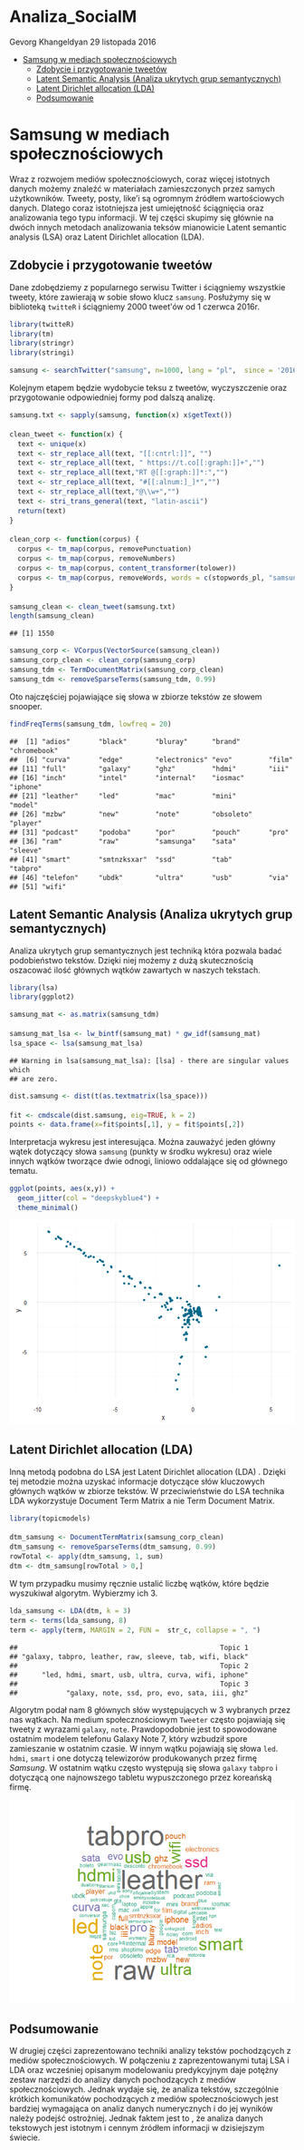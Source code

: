 Analiza\_SocialM
================
Gevorg Khangeldyan
29 listopada 2016

-   [Samsung w mediach społecznościowych](#samsung-w-mediach-spoecznosciowych)
    -   [Zdobycie i przygotowanie tweetów](#zdobycie-i-przygotowanie-tweetow)
    -   [Latent Semantic Analysis (Analiza ukrytych grup semantycznych)](#latent-semantic-analysis-analiza-ukrytych-grup-semantycznych)
    -   [Latent Dirichlet allocation (LDA)](#latent-dirichlet-allocation-lda)
    -   [Podsumowanie](#podsumowanie)

Samsung w mediach społecznościowych
===================================

Wraz z rozwojem mediów społecznościowych, coraz więcej istotnych danych możemy znaleźć w materiałach zamieszczonych przez samych użytkowników. Tweety, posty, like’i są ogromnym źródłem wartościowych danych. Dlatego coraz istotniejsza jest umiejętność ściągnięcia oraz analizowania tego typu informacji. W tej części skupimy się głównie na dwóch innych metodach analizowania teksów mianowicie Latent semantic analysis (LSA) oraz Latent Dirichlet allocation (LDA).

Zdobycie i przygotowanie tweetów
--------------------------------

Dane zdobędziemy z popularnego serwisu Twitter i ściągniemy wszystkie tweety, które zawierają w sobie słowo klucz `samsung`. Posłużymy się w biblioteką `twitteR` i ściągniemy 2000 tweet'ów od 1 czerwca 2016r.

``` r
library(twitteR)
library(tm)
library(stringr)
library(stringi)
```

``` r
samsung <- searchTwitter("samsung", n=1000, lang = "pl",  since = '2016-06-01')
```

Kolejnym etapem będzie wydobycie teksu z tweetów, wyczyszczenie oraz przygotowanie odpowiedniej formy pod dalszą analizę.

``` r
samsung.txt <- sapply(samsung, function(x) x$getText())

clean_tweet <- function(x) {
  text <- unique(x)
  text <- str_replace_all(text, "[[:cntrl:]]", "")
  text <- str_replace_all(text, " https://t.co[[:graph:]]+","")
  text <- str_replace_all(text,"RT @[[:graph:]]*:","")
  text <- str_replace_all(text, "#[[:alnum:]_]*","")
  text <- str_replace_all(text,"@\\w+","")
  text <- stri_trans_general(text, "latin-ascii")
  return(text)
}

clean_corp <- function(corpus) {
  corpus <- tm_map(corpus, removePunctuation)
  corpus <- tm_map(corpus, removeNumbers)
  corpus <- tm_map(corpus, content_transformer(tolower))
  corpus <- tm_map(corpus, removeWords, words = c(stopwords_pl, "samsung"))
}

samsung_clean <- clean_tweet(samsung.txt)
length(samsung_clean)
```

    ## [1] 1550

``` r
samsung_corp <- VCorpus(VectorSource(samsung_clean))
samsung_corp_clean <- clean_corp(samsung_corp)
samsung_tdm <- TermDocumentMatrix(samsung_corp_clean)
samsung_tdm <- removeSparseTerms(samsung_tdm, 0.99)
```

Oto najczęściej pojawiające się słowa w zbiorze tekstów ze słowem snooper.

``` r
findFreqTerms(samsung_tdm, lowfreq = 20)
```

    ##  [1] "adios"       "black"       "bluray"      "brand"       "chromebook" 
    ##  [6] "curva"       "edge"        "electronics" "evo"         "film"       
    ## [11] "full"        "galaxy"      "ghz"         "hdmi"        "iii"        
    ## [16] "inch"        "intel"       "internal"    "iosmac"      "iphone"     
    ## [21] "leather"     "led"         "mac"         "mini"        "model"      
    ## [26] "mzbw"        "new"         "note"        "obsoleto"    "player"     
    ## [31] "podcast"     "podoba"      "por"         "pouch"       "pro"        
    ## [36] "ram"         "raw"         "samsunga"    "sata"        "sleeve"     
    ## [41] "smart"       "smtnzksxar"  "ssd"         "tab"         "tabpro"     
    ## [46] "telefon"     "ubdk"        "ultra"       "usb"         "via"        
    ## [51] "wifi"

Latent Semantic Analysis (Analiza ukrytych grup semantycznych)
--------------------------------------------------------------

Analiza ukrytych grup semantycznych jest techniką która pozwala badać podobieństwo tekstów. Dzięki niej możemy z dużą skutecznością oszacować ilość głównych wątków zawartych w naszych tekstach.

``` r
library(lsa)
library(ggplot2)
```

``` r
samsung_mat <- as.matrix(samsung_tdm)

samsung_mat_lsa <- lw_bintf(samsung_mat) * gw_idf(samsung_mat)
lsa_space <- lsa(samsung_mat_lsa)
```

    ## Warning in lsa(samsung_mat_lsa): [lsa] - there are singular values which
    ## are zero.

``` r
dist.samsung <- dist(t(as.textmatrix(lsa_space)))

fit <- cmdscale(dist.samsung, eig=TRUE, k = 2)
points <- data.frame(x=fit$points[,1], y = fit$points[,2])
```

Interpretacja wykresu jest interesująca. Można zauważyć jeden główny wątek dotyczący słowa `samsung` (punkty w środku wykresu) oraz wiele innych wątków tworzące dwie odnogi, liniowo oddalające się od głównego tematu.

``` r
ggplot(points, aes(x,y)) + 
  geom_jitter(col = "deepskyblue4") +
  theme_minimal()
```

![](Analiza_SocialM_files/figure-markdown_github/unnamed-chunk-8-1.png)

Latent Dirichlet allocation (LDA)
---------------------------------

Inną metodą podobna do LSA jest Latent Dirichlet allocation (LDA) . Dzięki tej metodzie można uzyskać informacje dotyczące słów kluczowych głównych wątków w zbiorze tekstów. W przeciwieństwie do LSA technika LDA wykorzystuje Document Term Matrix a nie Term Document Matrix.

``` r
library(topicmodels)

dtm_samsung <- DocumentTermMatrix(samsung_corp_clean)
dtm_samsung <- removeSparseTerms(dtm_samsung, 0.99)
rowTotal <- apply(dtm_samsung, 1, sum)
dtm <- dtm_samsung[rowTotal > 0,]
```

W tym przypadku musimy ręcznie ustalić liczbę wątków, które będzie wyszukiwał algorytm. Wybierzmy ich 3.

``` r
lda_samsung <- LDA(dtm, k = 3)
term <- terms(lda_samsung, 8)
term <- apply(term, MARGIN = 2, FUN =  str_c, collapse = ", ")
```

    ##                                                  Topic 1 
    ## "galaxy, tabpro, leather, raw, sleeve, tab, wifi, black" 
    ##                                                  Topic 2 
    ##      "led, hdmi, smart, usb, ultra, curva, wifi, iphone" 
    ##                                                  Topic 3 
    ##            "galaxy, note, ssd, pro, evo, sata, iii, ghz"

Algorytm podał nam 8 głównych słów występujących w 3 wybranych przez nas wątkach. Na medium społecznościowym `Tweeter` często pojawiają się tweety z wyrazami `galaxy`, `note`. Prawdopodobnie jest to spowodowane ostatnim modelem telefonu Galaxy Note 7, który wzbudził spore zamieszanie w ostatnim czasie. W innym wątku pojawiają się słowa `led`. `hdmi`, `smart` i one dotyczą telewizorów produkowanych przez firmę *Samsung*. W ostatnim wątku często występują się słowa `galaxy` `tabpro` i dotyczącą one najnowszego tabletu wypuszczonego przez koreańską firmę.

![](Analiza_SocialM_files/figure-markdown_github/unnamed-chunk-12-1.png)

Podsumowanie
------------

W drugiej części zaprezentowano techniki analizy tekstów pochodzących z mediów społecznościowych. W połączeniu z zaprezentowanymi tutaj LSA i LDA oraz wcześniej opisanym modelowaniu predykcyjnym daje potężny zestaw narzędzi do analizy danych pochodzących z mediów społecznościowych. Jednak wydaje się, że analiza tekstów, szczególnie krótkich komunikatów pochodzących z mediów społecznościowych jest bardziej wymagająca on analiz danych numerycznych i do jej wyników należy podejść ostrożniej. Jednak faktem jest to , że analiza danych tekstowych jest istotnym i cennym źródłem informacji w dzisiejszym świecie.

